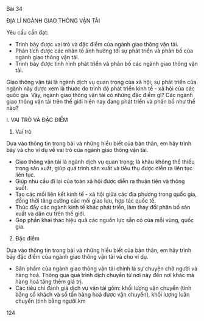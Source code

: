 Bài 34

ĐỊA LÍ NGÀNH GIAO THÔNG VẬN TẢI

Yêu cầu cần đạt:
- Trình bày được vai trò và đặc điểm của ngành giao thông vận tải.
- Phân tích được các nhân tố ảnh hưởng tới sự phát triển và phân bố của ngành giao thông vận tải.
- Trình bày được tình hình phát triển và phân bố các ngành giao thông vận tải.

Giao thông vận tải là ngành dịch vụ quan trọng của xã hội; sự phát triển của ngành này được xem là thước đo trình độ phát triển kinh tế - xã hội của các quốc gia. Vậy, ngành giao thông vận tải có những đặc điểm gì? Các ngành giao thông vận tải trên thế giới hiện nay đang phát triển và phân bố như thế nào?

I. VAI TRÒ VÀ ĐẶC ĐIỂM

1. Vai trò

Dựa vào thông tin trong bài và những hiểu biết của bản thân, em hãy trình bày và cho ví dụ về vai trò của ngành giao thông vận tải.

- Giao thông vận tải là ngành dịch vụ quan trọng; là khâu không thể thiếu trong sản xuất, giúp quá trình sản xuất và tiêu thụ được diễn ra liên tục liên tục.
- Giúp nhu cầu đi lại của toàn xã hội được diễn ra thuận tiện và thông suốt.
- Tạo các mối liên kết kinh tế - xã hội giữa các địa phương trong quốc gia, đồng thời tăng cường các mối giao lưu, hợp tác quốc tế.
- Thúc đẩy các ngành kinh tế khác phát triển, làm thay đổi phân bố sản xuất và dân cư trên thế giới.
- Góp phần khai thác hiệu quả các nguồn lực sẵn có của mỗi vùng, quốc gia.

2. Đặc điểm

Dựa vào thông tin trong bài và những hiểu biết của bản thân, em hãy trình bày đặc điểm của ngành giao thông vận tải và cho ví dụ.

- Sản phẩm của ngành giao thông vận tải chính là sự chuyên chở người và hàng hoá. Thông qua quá trình dịch chuyển từ nơi này đến nơi khác mà hàng hoá tăng thêm giá trị.
- Các tiêu chí đánh giá dịch vụ vận tải gồm: khối lượng vận chuyển (tính bằng số khách và số tấn hàng hoá được vận chuyển), khối lượng luân chuyển (tính bằng người.km

124